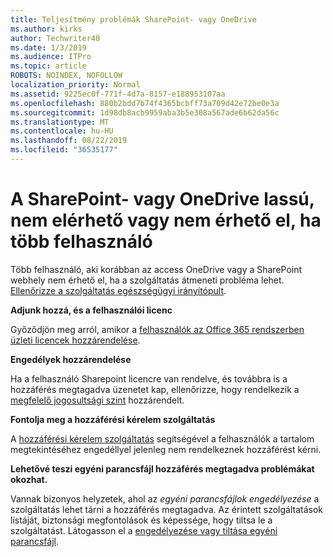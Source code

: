 ```yaml
---
title: Teljesítmény problémák SharePoint- vagy OneDrive
ms.author: kirks
author: Techwriter40
ms.date: 1/3/2019
ms.audience: ITPro
ms.topic: article
ROBOTS: NOINDEX, NOFOLLOW
localization_priority: Normal
ms.assetid: 9225ec0f-771f-4d7a-8157-e188953107aa
ms.openlocfilehash: 880b2bdd7b74f4365bcbff73a709d42e72be0e3a
ms.sourcegitcommit: 1d98db8acb9959aba3b5e308a567ade6b62da56c
ms.translationtype: MT
ms.contentlocale: hu-HU
ms.lasthandoff: 08/22/2019
ms.locfileid: "36535177"
---
```

# <a name="sharepoint-or-onedrive-slow-inaccessible-or-unavailable-for-multiple-users"></a>A SharePoint- vagy OneDrive lassú, nem elérhető vagy nem érhető el, ha több felhasználó

Több felhasználó, aki korábban az access OneDrive vagy a SharePoint webhely nem érhető el, ha a szolgáltatás átmeneti probléma lehet. [Ellenőrizze a szolgáltatás egészségügyi irányítópult](https://portal.office.com/adminportal/home#/servicehealth).

**Adjunk hozzá, és a felhasználói licenc**

Győződjön meg arról, amikor a [felhasználók az Office 365 rendszerben üzleti licencek hozzárendelése](https://docs.microsoft.com/office365/admin/subscriptions-and-billing/assign-licenses-to-users?view=o365-worldwide&amp;tabs=One).


**Engedélyek hozzárendelése**

Ha a felhasználó Sharepoint licencre van rendelve, és továbbra is a hozzáférés megtagadva üzenetet kap, ellenőrizze, hogy rendelkezik a [megfelelő jogosultsági szint](https://docs.microsoft.com/sharepoint/understanding-permission-levels) hozzárendelt.

**Fontolja meg a hozzáférési kérelem szolgáltatás**

A [hozzáférési kérelem szolgáltatás](https://support.office.com/article/Set-up-and-manage-access-requests-94B26E0B-2822-49D4-929A-8455698654B3) segítségével a felhasználók a tartalom megtekintéséhez engedéllyel jelenleg nem rendelkeznek hozzáférést kérni.

**Lehetővé teszi egyéni parancsfájl hozzáférés megtagadva problémákat okozhat.**

Vannak bizonyos helyzetek, ahol az *egyéni parancsfájlok engedélyezése* a szolgáltatás lehet tárni a hozzáférés megtagadva. Az érintett szolgáltatások listáját, biztonsági megfontolások és képessége, hogy tiltsa le a szolgáltatást. Látogasson el a [engedélyezése vagy tiltása egyéni parancsfájl](https://docs.microsoft.com/sharepoint/allow-or-prevent-custom-script).

